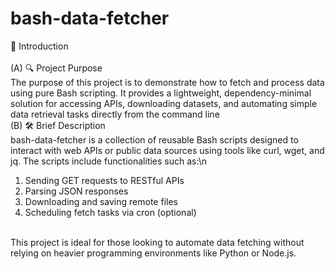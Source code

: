 # bash-data-fetcher

📘 Introduction<br><br>
(A) 🔍 Project Purpose<br>
The purpose of this project is to demonstrate how to fetch and process data using pure Bash scripting. It provides a lightweight, dependency-minimal solution for accessing APIs, downloading datasets, and automating simple data retrieval tasks directly from the command line<br>
(B) 🛠️ Brief Description<br>
bash-data-fetcher is a collection of reusable Bash scripts designed to interact with web APIs or public data sources using tools like curl, wget, and jq. The scripts include functionalities such as:\n
1. Sending GET requests to RESTful APIs
2. Parsing JSON responses
3. Downloading and saving remote files
4. Scheduling fetch tasks via cron (optional)<br>
<br>
This project is ideal for those looking to automate data fetching without relying on heavier programming environments like Python or Node.js.
